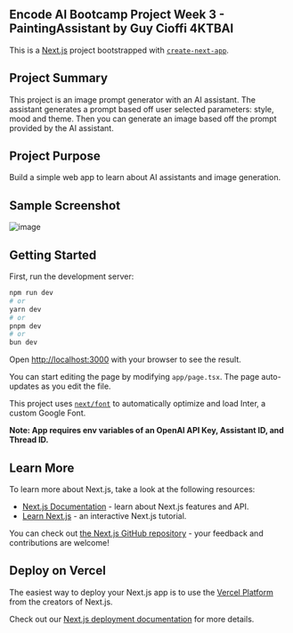 ## Encode AI Bootcamp Project Week 3 - PaintingAssistant by Guy Cioffi 4KTBAl

This is a [Next.js](https://nextjs.org/) project bootstrapped with [`create-next-app`](https://github.com/vercel/next.js/tree/canary/packages/create-next-app).

## Project Summary
This project is an image prompt generator with an AI assistant. The assistant generates a prompt based off user selected parameters: style, mood and theme. Then you can generate an image based off the prompt provided by the AI assistant.

## Project Purpose
Build a simple web app to learn about AI assistants and image generation.

## Sample Screenshot
![image](https://github.com/EncodeClub-AIBootcamp24Q1-Team4/Project3-PicassoGPT/assets/104022335/48c2297f-fd14-4628-ae2c-7b1e7ebe70ba)


## Getting Started

First, run the development server:

```bash
npm run dev
# or
yarn dev
# or
pnpm dev
# or
bun dev
```

Open [http://localhost:3000](http://localhost:3000) with your browser to see the result.

You can start editing the page by modifying `app/page.tsx`. The page auto-updates as you edit the file.

This project uses [`next/font`](https://nextjs.org/docs/basic-features/font-optimization) to automatically optimize and load Inter, a custom Google Font.

**Note: App requires env variables of an OpenAI API Key, Assistant ID, and Thread ID.**

## Learn More

To learn more about Next.js, take a look at the following resources:

- [Next.js Documentation](https://nextjs.org/docs) - learn about Next.js features and API.
- [Learn Next.js](https://nextjs.org/learn) - an interactive Next.js tutorial.

You can check out [the Next.js GitHub repository](https://github.com/vercel/next.js/) - your feedback and contributions are welcome!

## Deploy on Vercel

The easiest way to deploy your Next.js app is to use the [Vercel Platform](https://vercel.com/new?utm_medium=default-template&filter=next.js&utm_source=create-next-app&utm_campaign=create-next-app-readme) from the creators of Next.js.

Check out our [Next.js deployment documentation](https://nextjs.org/docs/deployment) for more details.
